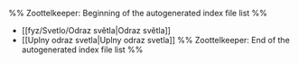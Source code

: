 %% Zoottelkeeper: Beginning of the autogenerated index file list  %%
-  [[fyz/Svetlo/Odraz světla|Odraz světla]]
-  [[Uplny odraz svetla|Uplny odraz svetla]]
%% Zoottelkeeper: End of the autogenerated index file list  %%
